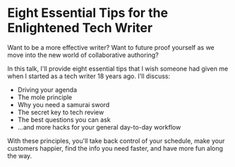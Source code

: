 # Eight Essential Tips for the Enlightened Tech Writer

Want to be a more effective writer?  Want to future proof yourself as we move into the new world of collaborative authoring?

In this talk, I'll provide eight essential tips that I wish someone had given me when I started as a tech writer 18 years ago.  I'll discuss:

* Driving your agenda
* The mole principle
* Why you need a samurai sword
* The secret key to tech review
* The best questions you can ask
* ...and more hacks for your general day-to-day workflow

With these principles, you'll take back control of your schedule, make your customers happier, find the info you need faster,
and have more fun along the way.
